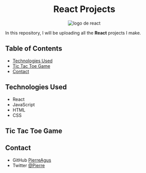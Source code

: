 <h1 align="center">React Projects</h1>

<p align="center">
<image src="./images/react-logo.png" alt="logo de react">
</p>

In this repository, I will be uploading all the **React** projects I make.

## Table of Contents

- [Technologies Used](#technologies-used)
- [Tic Tac Toe Game](#tic-tac-toe-game)
- [Contact](#contact)

## Technologies Used

- React
- JavaScript
- HTML
- CSS

## Tic Tac Toe Game

## Contact

- GitHub [PierreAgus](https://https://github.com/Pierre7Agus)
- Twitter [@Pierre](https://{twitter.com/your-username})